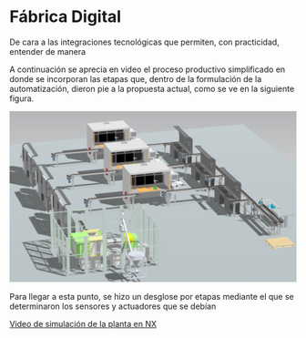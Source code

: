 # Fábrica Digital
De cara a las integraciones tecnológicas que permiten, con practicidad, entender de manera 

A continuación se aprecia en video el proceso productivo simplificado en donde se incorporan las etapas que, dentro de la formulación de la automatización, dieron pie a la propuesta actual, como se ve en la siguiente figura.

![Vista en perspectiva de la planta propuesta](./Figuras/NX_Factory.png)

Para llegar a esta punto, se hizo un desglose por etapas mediante el que se determinaron los sensores y actuadores que se debían 

[Video de simulación de la planta en NX](https://youtu.be/VLOkGwhd2TY)